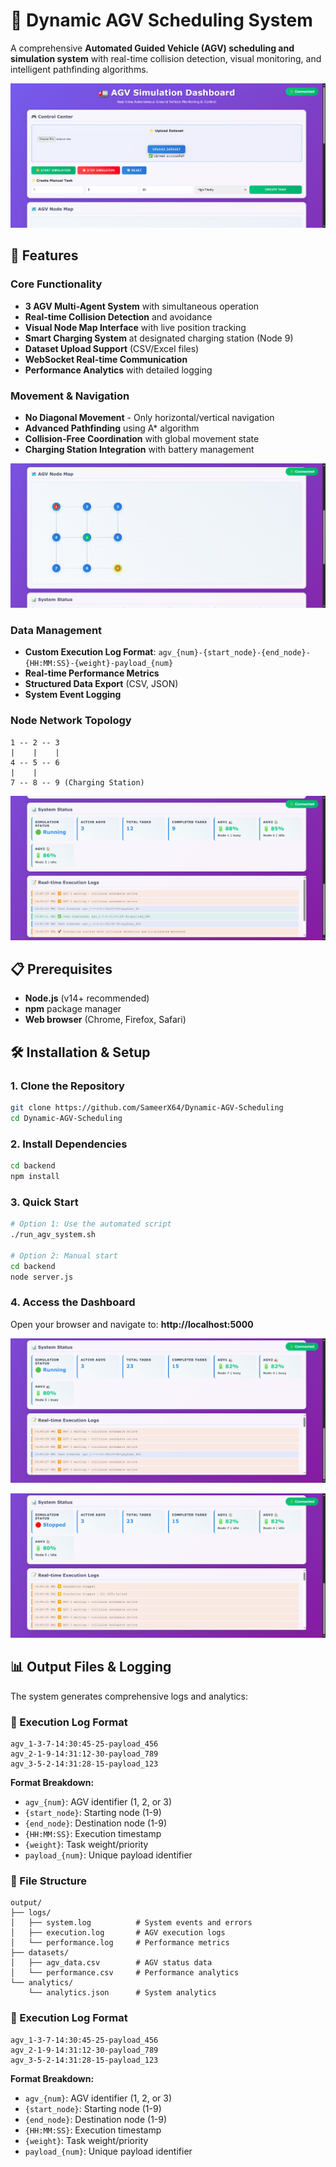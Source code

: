 # 🤖 Dynamic AGV Scheduling System

A comprehensive **Automated Guided Vehicle (AGV) scheduling and simulation system** with real-time collision detection, visual monitoring, and intelligent pathfinding algorithms.

![AGV System Overview](images/image1.png)

## 🚀 Features

### Core Functionality
- **3 AGV Multi-Agent System** with simultaneous operation
- **Real-time Collision Detection** and avoidance
- **Visual Node Map Interface** with live position tracking
- **Smart Charging System** at designated charging station (Node 9)
- **Dataset Upload Support** (CSV/Excel files)
- **WebSocket Real-time Communication**
- **Performance Analytics** with detailed logging

### Movement & Navigation
- **No Diagonal Movement** - Only horizontal/vertical navigation
- **Advanced Pathfinding** using A* algorithm
- **Collision-Free Coordination** with global movement state
- **Charging Station Integration** with battery management

![Node Map Visualization](images/image2.png)

### Data Management
- **Custom Execution Log Format**: `agv_{num}-{start_node}-{end_node}-{HH:MM:SS}-{weight}-payload_{num}`
- **Real-time Performance Metrics**
- **Structured Data Export** (CSV, JSON)
- **System Event Logging**



### Node Network Topology
```
1 -- 2 -- 3
|    |    |
4 -- 5 -- 6
|    |
7 -- 8 -- 9 (Charging Station)
```

![Dashboard Interface](images/image3.png)

## 📋 Prerequisites

- **Node.js** (v14+ recommended)
- **npm** package manager
- **Web browser** (Chrome, Firefox, Safari)
## 🛠️ Installation & Setup

### 1. Clone the Repository
```bash
git clone https://github.com/SameerX64/Dynamic-AGV-Scheduling
cd Dynamic-AGV-Scheduling
```

### 2. Install Dependencies
```bash
cd backend
npm install
```

### 3. Quick Start
```bash
# Option 1: Use the automated script
./run_agv_system.sh

# Option 2: Manual start
cd backend
node server.js
```

### 4. Access the Dashboard
Open your browser and navigate to: **http://localhost:5000**

![Task Management](images/image4.png)

![Real-time Monitoring](images/image5.png)

## 📊 Output Files & Logging

The system generates comprehensive logs and analytics:

### 📝 Execution Log Format
```
agv_1-3-7-14:30:45-25-payload_456
agv_2-1-9-14:31:12-30-payload_789
agv_3-5-2-14:31:28-15-payload_123
```

**Format Breakdown:**
- `agv_{num}`: AGV identifier (1, 2, or 3)
- `{start_node}`: Starting node (1-9)
- `{end_node}`: Destination node (1-9)
- `{HH:MM:SS}`: Execution timestamp
- `{weight}`: Task weight/priority
- `payload_{num}`: Unique payload identifier

### 📁 File Structure
```
output/
├── logs/
│   ├── system.log          # System events and errors
│   ├── execution.log       # AGV execution logs
│   └── performance.log     # Performance metrics
├── datasets/
│   ├── agv_data.csv        # AGV status data
│   └── performance.csv     # Performance analytics
└── analytics/
    └── analytics.json      # System analytics
```

### 📝 Execution Log Format
```
agv_1-3-7-14:30:45-25-payload_456
agv_2-1-9-14:31:12-30-payload_789
agv_3-5-2-14:31:28-15-payload_123
```

**Format Breakdown:**
- `agv_{num}`: AGV identifier (1, 2, or 3)
- `{start_node}`: Starting node (1-9)
- `{end_node}`: Destination node (1-9)
- `{HH:MM:SS}`: Execution timestamp
- `{weight}`: Task weight/priority
- `payload_{num}`: Unique payload identifier
